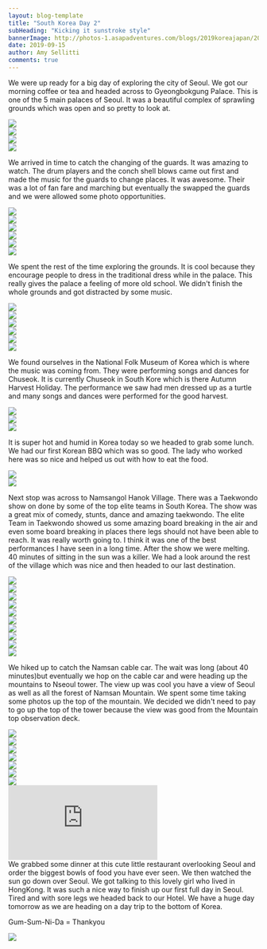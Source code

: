 ```yaml
---
layout: blog-template
title: "South Korea Day 2"
subHeading: "Kicking it sunstroke style"
bannerImage: http://photos-1.asapadventures.com/blogs/2019koreajapan/2019-09-15/IMG_0532.jpg_compressed.JPEG
date: 2019-09-15
author: Amy Sellitti
comments: true
---
```


We were up ready for a big day of exploring the city of Seoul. We got our morning coffee or tea and headed across to Gyeongbokgung Palace. This is one of the 5 main palaces of Seoul. It was a beautiful complex of sprawling grounds which was open and so pretty to look at.

<div class="center-image"><img src="http://photos-1.asapadventures.com/blogs/2019koreajapan/2019-09-15/IMG_20190915_094815.jpg_compressed.JPEG" /></div>
<div class="center-image"><img src="http://photos-1.asapadventures.com/blogs/2019koreajapan/2019-09-15/IMG_0181.jpg_compressed.JPEG" /></div>
<div class="center-image"><img src="http://photos-1.asapadventures.com/blogs/2019koreajapan/2019-09-15/IMG_0186.jpg_compressed.JPEG" /></div>
<div class="center-image"><img src="http://photos-1.asapadventures.com/blogs/2019koreajapan/2019-09-15/IMG_0190.jpg_compressed.JPEG" /></div>

We arrived in time to catch the changing of the guards. It was amazing to watch. The drum players and the conch shell blows came out first and made the music for the guards to change places. It was awesome. Their was a lot of fan fare and marching but eventually the swapped the guards and we were allowed some photo opportunities.

<div class="center-image"><img src="http://photos-1.asapadventures.com/blogs/2019koreajapan/2019-09-15/IMG_0218.jpg_compressed.JPEG" /></div>
<div class="center-image"><img src="http://photos-1.asapadventures.com/blogs/2019koreajapan/2019-09-15/IMG_0235.jpg_compressed.JPEG" /></div>
<div class="center-image"><img src="http://photos-1.asapadventures.com/blogs/2019koreajapan/2019-09-15/IMG_0247.jpg_compressed.JPEG" /></div>
<div class="center-image"><img src="http://photos-1.asapadventures.com/blogs/2019koreajapan/2019-09-15/IMG_0278.jpg_compressed.JPEG" /></div>
<div class="center-image"><img src="http://photos-1.asapadventures.com/blogs/2019koreajapan/2019-09-15/IMG_0282.jpg_compressed.JPEG" /></div>
<div class="center-image"><img src="http://photos-1.asapadventures.com/blogs/2019koreajapan/2019-09-15/IMG_0289.jpg_compressed.JPEG" /></div>

We spent the rest of the time exploring the grounds. It is cool because they encourage people to dress in the traditional dress while in the palace. This really gives the palace a feeling of more old school. We didn't finish the whole grounds and got distracted by some music.

<div class="center-image"><img src="http://photos-1.asapadventures.com/blogs/2019koreajapan/2019-09-15/IMG_0294.jpg_compressed.JPEG" /></div>
<div class="center-image"><img src="http://photos-1.asapadventures.com/blogs/2019koreajapan/2019-09-15/IMG_20190915_102959.jpg_compressed.JPEG" /></div>
<div class="center-image"><img src="http://photos-1.asapadventures.com/blogs/2019koreajapan/2019-09-15/IMG_0309.jpg_compressed.JPEG" /></div>
<div class="center-image"><img src="http://photos-1.asapadventures.com/blogs/2019koreajapan/2019-09-15/IMG_0310.jpg_compressed.JPEG" /></div>
<div class="center-image"><img src="http://photos-1.asapadventures.com/blogs/2019koreajapan/2019-09-15/IMG_0332.jpg_compressed.JPEG" /></div>
<div class="center-image"><img src="http://photos-1.asapadventures.com/blogs/2019koreajapan/2019-09-15/IMG_0348.jpg_compressed.JPEG" /></div>

We found ourselves in the National Folk Museum of Korea which is where the music was coming from. They were performing songs and dances for Chuseok. It is currently Chuseok in South Kore which is there Autumn Harvest Holiday. The performance we saw had men dressed up as a turtle and many songs and dances were performed for the good harvest.

<div class="center-image"><img src="http://photos-1.asapadventures.com/blogs/2019koreajapan/2019-09-15/IMG_0368.jpg_compressed.JPEG" /></div>
<div class="center-image"><img src="http://photos-1.asapadventures.com/blogs/2019koreajapan/2019-09-15/IMG_0370.jpg_compressed.JPEG" /></div>
<div class="center-image"><img src="http://photos-1.asapadventures.com/blogs/2019koreajapan/2019-09-15/IMG_0392.jpg_compressed.JPEG" /></div>

It is super hot and humid in Korea today so we headed to grab some lunch. We had our first Korean BBQ which was so good. The lady who worked here was so nice and helped us out with how to eat the food.

<div class="center-image"><img src="http://photos-1.asapadventures.com/blogs/2019koreajapan/2019-09-15/IMG_20190915_122412.jpg_compressed.JPEG" /></div>
<div class="center-image"><img src="http://photos-1.asapadventures.com/blogs/2019koreajapan/2019-09-15/IMG_20190915_122427.jpg_compressed.JPEG" /></div>

Next stop was across to Namsangol Hanok Village. There was a Taekwondo show on done by some of the top elite teams in South Korea. The show was a great mix of comedy, stunts, dance and amazing taekwondo. The elite Team in Taekwondo showed us some amazing board breaking in the air and even some board breaking in places there legs should not have been able to reach. It was really worth going to. I think it was one of the best performances I have seen in a long time. After the show we were melting. 40 minutes of sitting in the sun was a killer. We had a look around the rest of the village which was nice and then headed to our last destination.

<div class="center-image"><img src="http://photos-1.asapadventures.com/blogs/2019koreajapan/2019-09-15/P9154995.jpg_compressed.JPEG" /></div>
<div class="center-image"><img src="http://photos-1.asapadventures.com/blogs/2019koreajapan/2019-09-15/IMG_0499.jpg_compressed.JPEG" /></div>
<div class="center-image"><img src="http://photos-1.asapadventures.com/blogs/2019koreajapan/2019-09-15/IMG_0532.jpg_compressed.JPEG" /></div>
<div class="center-image"><img src="http://photos-1.asapadventures.com/blogs/2019koreajapan/2019-09-15/IMG_0680.jpg_compressed.JPEG" /></div>
<div class="center-image"><img src="http://photos-1.asapadventures.com/blogs/2019koreajapan/2019-09-15/IMG_0681.jpg_compressed.JPEG" /></div>
<div class="center-image"><img src="http://photos-1.asapadventures.com/blogs/2019koreajapan/2019-09-15/IMG_0686.jpg_compressed.JPEG" /></div>
<div class="center-image"><img src="http://photos-1.asapadventures.com/blogs/2019koreajapan/2019-09-15/IMG_0705.jpg_compressed.JPEG" /></div>
<div class="center-image"><img src="http://photos-1.asapadventures.com/blogs/2019koreajapan/2019-09-15/IMG_0721.jpg_compressed.JPEG" /></div>
<div class="center-image"><img src="http://photos-1.asapadventures.com/blogs/2019koreajapan/2019-09-15/IMG_0723.jpg_compressed.JPEG" /></div>
<div class="center-image"><img src="http://photos-1.asapadventures.com/blogs/2019koreajapan/2019-09-15/IMG_0728.jpg_compressed.JPEG" /></div>

We hiked up to catch the Namsan cable car. The wait was long (about 40 minutes)but eventually we hop on the cable car and were heading up the mountains to Nseoul tower. The view up was cool you have a view of Seoul as well as all the forest of Namsan Mountain. We spent some time taking some photos up the top of the mountain. We decided we didn't need to pay to go up the top of the tower because the view was good from the Mountain top observation deck.

<div class="center-image"><img src="http://photos-1.asapadventures.com/blogs/2019koreajapan/2019-09-15/IMG_20190915_165115.jpg_compressed.JPEG" /></div>
<div class="center-image"><img src="http://photos-1.asapadventures.com/blogs/2019koreajapan/2019-09-15/IMG_0739.jpg_compressed.JPEG" /></div>
<div class="center-image"><img src="http://photos-1.asapadventures.com/blogs/2019koreajapan/2019-09-15/IMG_0741.jpg_compressed.JPEG" /></div>
<div class="center-image"><img src="http://photos-1.asapadventures.com/blogs/2019koreajapan/2019-09-15/IMG_20190915_172955.jpg_compressed.JPEG" /></div>
<div class="center-image"><img src="http://photos-1.asapadventures.com/blogs/2019koreajapan/2019-09-15/IMG_20190915_172710.jpg_compressed.JPEG" /></div>
<div class="center-image"><img src="http://photos-1.asapadventures.com/blogs/2019koreajapan/2019-09-15/IMG_20190915_173141.jpg_compressed.JPEG" /></div>
<div class="center-image"><img src="http://photos-1.asapadventures.com/blogs/2019koreajapan/2019-09-15/IMG_20190915_173556.jpg_compressed.JPEG" /></div>
<div class="center-video"><iframe src="https://www.youtube.com/embed/MXYyRK3Fc1M" frameborder="0" allowfullscreen></iframe></div>
We grabbed some dinner at this cute little restaurant overlooking Seoul and order the biggest bowls of food you have ever seen. We then watched the sun go down over Seoul. We got talking to this lovely girl who lived in HongKong. It was such a nice way to finish up our first full day in Seoul. Tired and with sore legs we headed back to our Hotel. We have a huge day tomorrow as we are heading on a day trip to the bottom of Korea.

Gum-Sum-Ni-Da = Thankyou

<div class="center-image"><img src="http://photos-1.asapadventures.com/blogs/2019koreajapan/2019-09-15/IMG_20190915_180131.jpg_compressed.JPEG" /></div>
